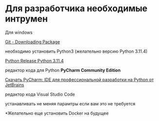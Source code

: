 # Для разработчика необходимые интрумен

Для windows 

[Git - Downloading Package](https://git-scm.com/download/win)

необходимо установить Python3 (желательно версию Python 3.11.4)

[Python Release Python 3.11.4](https://www.python.org/downloads/release/python-3114/)

редактор кода для Python **PyCharm Community Edition**

[Скачать PyCharm: IDE для профессиональной разработки на Python от JetBrains](https://www.jetbrains.com/ru-ru/pycharm/download/?section=windows)

редактор кода Visual Studio Code

[](https://code.visualstudio.com/)

устанавливать не меняя парамтры если вам это не требуется 

*Желательно еще установить Docker на будущее